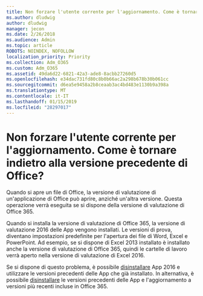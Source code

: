 ```yaml
---
title: Non forzare l'utente corrente per l'aggiornamento. Come è tornare indietro alla versione precedente di Office?
ms.author: dludwig
author: dludwig
manager: jecon
ms.date: 2/26/2018
ms.audience: Admin
ms.topic: article
ROBOTS: NOINDEX, NOFOLLOW
localization_priority: Priority
ms.collection: Adm_O365
ms.custom: Adm_O365
ms.assetid: 49da6d22-6821-42a3-ade8-8acbb27260d5
ms.openlocfilehash: e34dac731fd80c8b0b66ac2a298b678b30b061cc
ms.sourcegitcommit: d6ea5e9458a2b8ceaab3ac4bd483e1130b9a398a
ms.translationtype: MT
ms.contentlocale: it-IT
ms.lasthandoff: 01/15/2019
ms.locfileid: "28297017"
---
```

# <a name="dont-force-me-to-upgrade-how-do-i-go-back-to-the-previous-office-version"></a>Non forzare l'utente corrente per l'aggiornamento. Come è tornare indietro alla versione precedente di Office?

Quando si apre un file di Office, la versione di valutazione di un'applicazione di Office può aprire, anziché un'altra versione. Questa operazione verrà eseguita se si dispone della versione di valutazione di Office 365. 
  
Quando si installa la versione di valutazione di Office 365, la versione di valutazione 2016 delle App vengono installati. Le versioni di prova, diventano impostazioni predefinite per l'apertura dei file di Word, Excel e PowerPoint. Ad esempio, se si dispone di Excel 2013 installato è installato anche la versione di valutazione di Office 365, quindi le cartelle di lavoro verrà aperto nella versione di valutazione di Excel 2016. 
  
Se si dispone di questo problema, è possibile [disinstallare](https://support.office.com/article/9dd49b83-264a-477a-8fcc-2fdf5dbf61d8.aspx) App 2016 e utilizzare le versioni precedenti delle App che già installato. In alternativa, è possibile [disinstallare](https://support.office.com/article/9dd49b83-264a-477a-8fcc-2fdf5dbf61d8.aspx) le versioni precedenti delle App e l'aggiornamento a versioni più recenti incluse in Office 365. 
  

